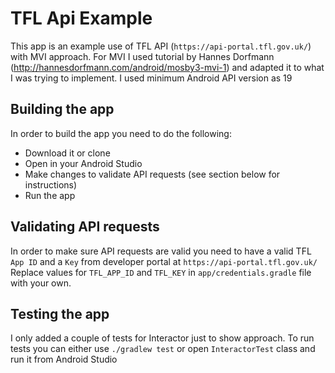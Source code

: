 # **TFL Api Example**

This app is an example use of TFL API (`https://api-portal.tfl.gov.uk/`) with MVI approach.
For MVI I used tutorial by Hannes Dorfmann (http://hannesdorfmann.com/android/mosby3-mvi-1)
and adapted it to what I was trying to implement. I used minimum Android API version as 19

## **Building the app**
In order to build the app you need to do the following:
* Download it or clone
* Open in your Android Studio
* Make changes to validate API requests (see section below for instructions)
* Run the app

## **Validating API requests**
In order to make sure API requests are valid you need to have a valid TFL `App ID` and a `Key` from developer portal at `https://api-portal.tfl.gov.uk/`
Replace values for `TFL_APP_ID` and `TFL_KEY` in `app/credentials.gradle` file with your own.

## **Testing the app**
I only added a couple of tests for Interactor just to show approach.
To run tests you can either use `./gradlew test` or open `InteractorTest` class and run it from Android Studio